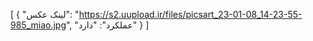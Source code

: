 [
  {
    "لینک عکس": "https://s2.uupload.ir/files/picsart_23-01-08_14-23-55-985_miao.jpg",
    "عملکرد": "دارد"
  }
]